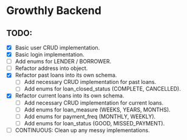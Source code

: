 # Growthly Backend

## TODO:
- [X] Basic user CRUD implementation.
- [X] Basic login implementation.
- [ ] Add enums for LENDER / BORROWER.
- [ ] Refactor address into object.
- [X] Refactor past loans into its own schema.
  - [ ] Add necessary CRUD implementation for past loans.
  - [ ] Add enums for loan_closed_status (COMPLETE, CANCELLED).
- [X] Refactor current loans into its own schema.
  - [ ] Add necessary CRUD implementation for current loans.
  - [ ] Add enums for loan_measure (WEEKS, YEARS, MONTHS).
  - [ ] Add enums for payment_freq (MONTHLY, WEEKLY).
  - [ ] Add enums for loan_status (GOOD, MISSED_PAYMENT).
- [ ] CONTINUOUS: Clean up any messy implementations.
